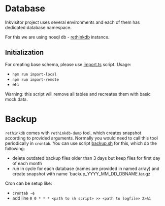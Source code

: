 # Database

Inkvisitor project uses several environments and each of them has dedicated database namespace.

For this we are using nosql db - [rethinkdb](https://rethinkdb.com/) instance.

## Initialization

For creating base schema, please use [import.ts](./scripts/import.ts) script. Usage:

- `npm run import-local`
- `npm run import-remote`
- etc

Warning: this script will remove all tables and recreates them with basic mock data.

# Backup

`rethinkdb` comes with `rethinkdb-dump` tool, which creates snapshot according to provided arguments. Normally you would need to call this tool periodically in `crontab`. You can use script [backup.sh](./scripts/backup.sh) for this, which do the following:

- delete outdated backup files older than 3 days but keep files for first day of each month
- run in cycle for each database (names are provided in named array) and create snapshot with name `backup_YYYY_MM_DD_DBNAME.tar.gz

Cron can be setup like:

- `crontab -e`
- add line `0 0 * * * <path to sh script> >> <path to logfile> 2>&1`
